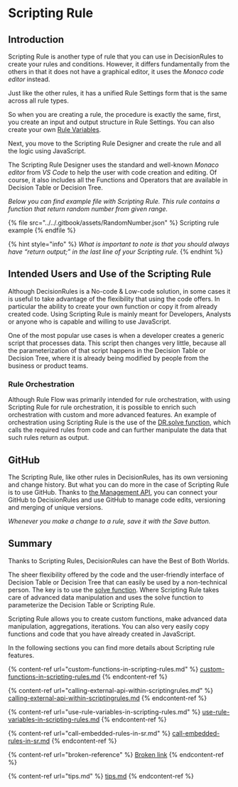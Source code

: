 # Scripting Rule

## Introduction <a href="#introduction" id="introduction"></a>

Scripting Rule is another type of rule that you can use in DecisionRules to create your rules and conditions. However, it differs fundamentally from the others in that it does not have a graphical editor, it uses the _Monaco code editor_ instead.

Just like the other rules, it has a unified Rule Settings form that is the same across all rule types.

So when you are creating a rule, the procedure is exactly the same, first, you create an input and output structure in Rule Settings. You can also create your own [Rule Variables](https://docs.decisionrules.io/doc/other/rule-variables).

Next, you move to the Scripting Rule Designer and create the rule and all the logic using JavaScript.

The Scripting Rule Designer uses the standard and well-known _Monaco editor_ from _VS Code_ to help the user with code creation and editing. Of course, it also includes all the Functions and Operators that are available in Decision Table or Decision Tree.

_Below you can find example file with Scripting Rule. This rule contains a function that return random number from given range._

{% file src="../../.gitbook/assets/RandomNumber.json" %}
Scripting rule example
{% endfile %}

{% hint style="info" %}
_What is important to note is that you should always have “return output;” in the last line of your Scripting rule._
{% endhint %}

## Intended Users and Use of the Scripting Rule <a href="#intended-users-and-use-of-the-scripting-rule" id="intended-users-and-use-of-the-scripting-rule"></a>

Although DecisionRules is a No-code & Low-code solution, in some cases it is useful to take advantage of the flexibility that using the code offers. In particular the ability to create your own function or copy it from already created code. Using Scripting Rule is mainly meant for Developers, Analysts or anyone who is capable and willing to use JavaScript.

One of the most popular use cases is when a developer creates a generic script that processes data. This script then changes very little, because all the parameterization of that script happens in the Decision Table or Decision Tree, where it is already being modified by people from the business or product teams.

### **Rule Orchestration**

Although Rule Flow was primarily intended for rule orchestration, with using Scripting Rule for rule orchestration, it is possible to enrich such orchestration with custom and more advanced features. An example of orchestration using Scripting Rule is the use of the [DR.solve function](https://docs.decisionrules.io/doc/scripting-rules/call-embedded-rules-in-sr), which calls the required rules from code and can further manipulate the data that such rules return as output.

## GitHub <a href="#github" id="github"></a>

The Scripting Rule, like other rules in DecisionRules, has its own versioning and change history. But what you can do more in the case of Scripting Rule is to use GitHub. Thanks to [the Management API](https://docs.decisionrules.io/doc/api/management-api), you can connect your GitHub to DecisionRules and use GitHub to manage code edits, versioning and merging of unique versions.

_Whenever you make a change to a rule, save it with the Save button._

## Summary <a href="#summary" id="summary"></a>

Thanks to Scripting Rules, DecisionRules can have the Best of Both Worlds.

The sheer flexibility offered by the code and the user-friendly interface of Decision Table or Decision Tree that can easily be used by a non-technical person. The key is to use the [solve function](https://docs.decisionrules.io/doc/scripting-rules/call-embedded-rules-in-sr). Where Scripting Rule takes care of advanced data manipulation and uses the solve function to parameterize the Decision Table or Scripting Rule.

Scripting Rule allows you to create custom functions, make advanced data manipulation, aggregations, iterations. You can also very easily copy functions and code that you have already created in JavaScript.

In the following sections you can find more details about Scripting rule features.

{% content-ref url="custom-functions-in-scripting-rules.md" %}
[custom-functions-in-scripting-rules.md](custom-functions-in-scripting-rules.md)
{% endcontent-ref %}

{% content-ref url="calling-external-api-within-scriptingrules.md" %}
[calling-external-api-within-scriptingrules.md](calling-external-api-within-scriptingrules.md)
{% endcontent-ref %}

{% content-ref url="use-rule-variables-in-scripting-rules.md" %}
[use-rule-variables-in-scripting-rules.md](use-rule-variables-in-scripting-rules.md)
{% endcontent-ref %}

{% content-ref url="call-embedded-rules-in-sr.md" %}
[call-embedded-rules-in-sr.md](call-embedded-rules-in-sr.md)
{% endcontent-ref %}

{% content-ref url="broken-reference" %}
[Broken link](broken-reference)
{% endcontent-ref %}

{% content-ref url="tips.md" %}
[tips.md](tips.md)
{% endcontent-ref %}
